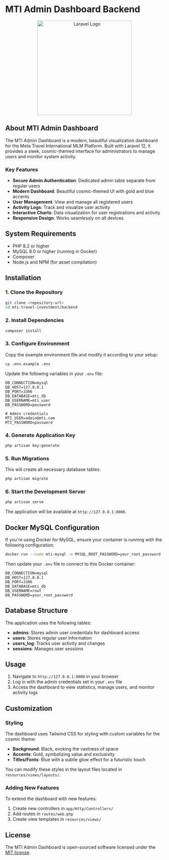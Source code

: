 # MTI Admin Dashboard Backend

<p align="center">
  <img src="https://raw.githubusercontent.com/laravel/art/master/logo-lockup/5%20SVG/2%20CMYK/1%20Full%20Color/laravel-logolockup-cmyk-red.svg" width="300" alt="Laravel Logo">
</p>

## About MTI Admin Dashboard

The MTI Admin Dashboard is a modern, beautiful visualization dashboard for the Meta Travel International MLM Platform. Built with Laravel 12, it provides a sleek, cosmic-themed interface for administrators to manage users and monitor system activity.

### Key Features

- **Secure Admin Authentication**: Dedicated admin table separate from regular users
- **Modern Dashboard**: Beautiful cosmic-themed UI with gold and blue accents
- **User Management**: View and manage all registered users
- **Activity Logs**: Track and visualize user activity
- **Interactive Charts**: Data visualization for user registrations and activity
- **Responsive Design**: Works seamlessly on all devices

## System Requirements

- PHP 8.2 or higher
- MySQL 8.0 or higher (running in Docker)
- Composer
- Node.js and NPM (for asset compilation)

## Installation

### 1. Clone the Repository

```bash
git clone <repository-url>
cd mti-travel-investment/backend
```

### 2. Install Dependencies

```bash
composer install
```

### 3. Configure Environment

Copy the example environment file and modify it according to your setup:

```bash
cp .env.example .env
```

Update the following variables in your `.env` file:

```
DB_CONNECTION=mysql
DB_HOST=127.0.0.1
DB_PORT=3306
DB_DATABASE=mti_db
DB_USERNAME=mti_user
DB_PASSWORD=password

# Admin credentials
MTI_USER=admin@mti.com
MTI_PASSWORD=password
```

### 4. Generate Application Key

```bash
php artisan key:generate
```

### 5. Run Migrations

This will create all necessary database tables:

```bash
php artisan migrate
```

### 6. Start the Development Server

```bash
php artisan serve
```

The application will be available at `http://127.0.0.1:8000`.

## Docker MySQL Configuration

If you're using Docker for MySQL, ensure your container is running with the following configuration:

```bash
docker run --name mti-mysql -e MYSQL_ROOT_PASSWORD=your_root_password -e MYSQL_DATABASE=mti_db -p 3306:3306 -d mysql:8.0
```

Then update your `.env` file to connect to this Docker container:

```
DB_CONNECTION=mysql
DB_HOST=127.0.0.1
DB_PORT=3306
DB_DATABASE=mti_db
DB_USERNAME=root
DB_PASSWORD=your_root_password
```

## Database Structure

The application uses the following tables:

- **admins**: Stores admin user credentials for dashboard access
- **users**: Stores regular user information
- **users_log**: Tracks user activity and changes
- **sessions**: Manages user sessions

## Usage

1. Navigate to `http://127.0.0.1:8000` in your browser
2. Log in with the admin credentials set in your `.env` file
3. Access the dashboard to view statistics, manage users, and monitor activity logs

## Customization

### Styling

The dashboard uses Tailwind CSS for styling with custom variables for the cosmic theme:

- **Background**: Black, evoking the vastness of space
- **Accents**: Gold, symbolizing value and exclusivity
- **Titles/Fonts**: Blue with a subtle glow effect for a futuristic touch

You can modify these styles in the layout files located in `resources/views/layouts/`.

### Adding New Features

To extend the dashboard with new features:

1. Create new controllers in `app/Http/Controllers/`
2. Add routes in `routes/web.php`
3. Create view templates in `resources/views/`

## License

The MTI Admin Dashboard is open-sourced software licensed under the [MIT license](https://opensource.org/licenses/MIT).
